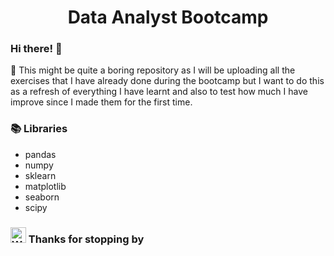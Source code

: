 <h1 align='center'>Data Analyst Bootcamp</h1>

### Hi there! 👋

:notebook_with_decorative_cover: This might be quite a boring repository as I will be uploading all the exercises that I have already done during the bootcamp but I want to do this as a refresh of everything I have learnt and also to test how much I have improve since I made them for the first time.

### 📚 Libraries

* pandas
* numpy
* sklearn
* matplotlib
* seaborn
* scipy

### <img src="https://raw.githubusercontent.com/Tarikul-Islam-Anik/Animated-Fluent-Emojis/master/Emojis/Hand%20gestures/Waving%20Hand.png" alt="Waving Hand" width="25" height="25" /> Thanks for stopping by
